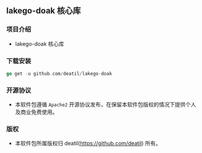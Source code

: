 ## lakego-doak 核心库


### 项目介绍

*  lakego-doak 核心库


### 下载安装

~~~go
go get -u github.com/deatil/lakego-doak
~~~


### 开源协议

*  本软件包遵循 `Apache2` 开源协议发布，在保留本软件包版权的情况下提供个人及商业免费使用。


### 版权

*  本软件包所属版权归 deatil(https://github.com/deatil) 所有。
